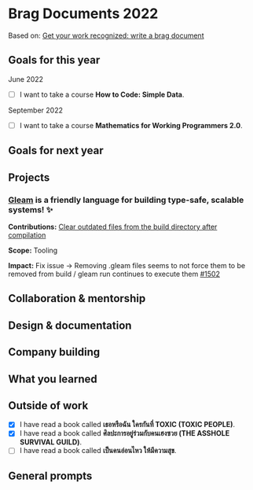 # Brag Documents 2022

Based on: [Get your work recognized: write a brag
document](https://jvns.ca/blog/brag-documents/)

## Goals for this year

[comment]: # (* List the major goals here!)

June 2022
* [ ] I want to take a course **How to Code: Simple Data**.

September 2022
* [ ] I want to take a course **Mathematics for Working Programmers 2.0**.

## Goals for next year

[comment]: # (* If it's getting towards the end of the year, maybe start writing down what might be the goals for next year.)

## Projects

### [Gleam](https://github.com/gleam-lang/gleam) is a friendly language for building type-safe, scalable systems! ✨

**Contributions:** [Clear outdated files from the build directory after compilation](https://github.com/gleam-lang/gleam/pull/1578)
  
**Scope:** Tooling
  
**Impact:** Fix issue -> Removing .gleam files seems to not force them to be removed from build / gleam run continues to execute them [#1502](https://github.com/gleam-lang/gleam/issues/1502)

## Collaboration & mentorship

## Design & documentation

## Company building

## What you learned

## Outside of work

* [x] I have read a book called **เธอหรือฉัน ใครกันที่ TOXIC (TOXIC PEOPLE)**.
* [x] I have read a book called **ศิลปะการอยู่ร่วมกับคนเฮงซวย (THE ASSHOLE SURVIVAL GUILD)**.
* [ ] I have read a book called **เป็นคนอ่อนไหว ให้มีความสุข**.

## General prompts
